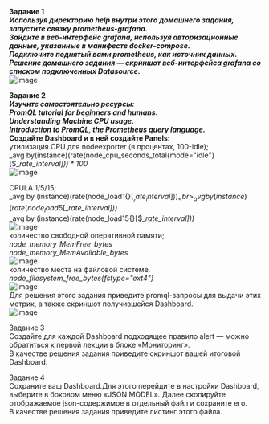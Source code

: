 **Задание 1 <br>**
_**Используя директорию help внутри этого домашнего задания, запустите связку prometheus-grafana. <br>**_
_**Зайдите в веб-интерфейс grafana, используя авторизационные данные, указанные в манифесте docker-compose. <br>**_
_**Подключите поднятый вами prometheus, как источник данных. <br>**_
_**Решение домашнего задания — скриншот веб-интерфейса grafana со списком подключенных Datasource. <br>**_
![image](https://github.com/Plakhoff/devops-netology/assets/110332753/f164f1d2-6628-4764-83be-eddade1000e8) <br>

**Задание 2 <br>**
_**Изучите самостоятельно ресурсы: <br>**_
_**PromQL tutorial for beginners and humans. <br>**_
_**Understanding Machine CPU usage. <br>**_
_**Introduction to PromQL, the Prometheus query language. <br>**_
**Создайте Dashboard и в ней создайте Panels: <br>**
утилизация CPU для nodeexporter (в процентах, 100-idle);<br>
_avg by(instance)(rate(node_cpu_seconds_total{mode="idle"}[$__rate_interval])) * 100_ <br>
![image](https://github.com/Plakhoff/devops-netology/assets/110332753/a6c70282-4440-477e-a0ce-df3f497d2cb2) <br>

CPULA 1/5/15; <br>
_avg by (instance)(rate(node_load1{}[$__rate_interval]))_ <br>
_avg by (instance)(rate(node_load5{}[$__rate_interval]))_ <br>
_avg by (instance)(rate(node_load15{}[$__rate_interval]))_ <br>
![image](https://github.com/Plakhoff/devops-netology/assets/110332753/064d26fb-d8bf-4e86-9b18-dbbd9708c0ed) <br>
количество свободной оперативной памяти; <br>
_node_memory_MemFree_bytes_ <br>
_node_memory_MemAvailable_bytes_ <br>
![image](https://github.com/Plakhoff/devops-netology/assets/110332753/600fe732-1936-4139-9edf-4ef5f91d2d0c) <br>
количество места на файловой системе. <br>
_node_filesystem_free_bytes{fstype="ext4"}_ <br>
![image](https://github.com/Plakhoff/devops-netology/assets/110332753/a5bfc8ce-7c23-4da4-99f5-8ec5e7964241) <br>
Для решения этого задания приведите promql-запросы для выдачи этих метрик, а также скриншот получившейся Dashboard. <br>
![image](https://github.com/Plakhoff/devops-netology/assets/110332753/8d42520d-fa10-47db-9f64-b2436aa74c0a) <br>

Задание 3 <br>
Создайте для каждой Dashboard подходящее правило alert — можно обратиться к первой лекции в блоке «Мониторинг». <br>
В качестве решения задания приведите скриншот вашей итоговой Dashboard. <br>

Задание 4 <br>
Сохраните ваш Dashboard.Для этого перейдите в настройки Dashboard, выберите в боковом меню «JSON MODEL». Далее скопируйте отображаемое json-содержимое в отдельный файл и сохраните его. <br>
В качестве решения задания приведите листинг этого файла. <br>

